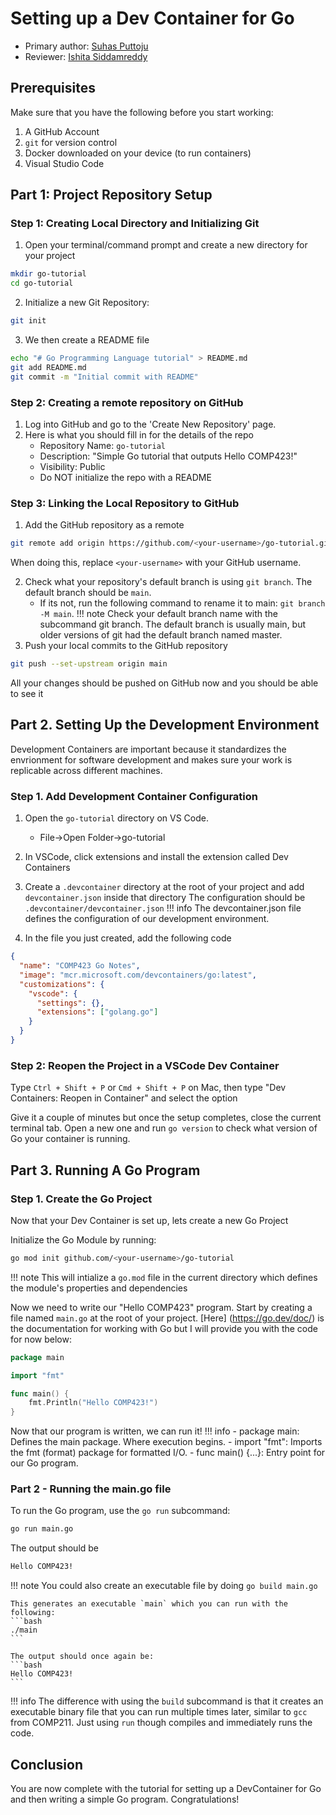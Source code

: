 # Setting up a Dev Container for Go

* Primary author: [Suhas Puttoju](https://github.com/suhasp3)
* Reviewer: [Ishita Siddamreddy](https://github.com/ishitasr76)

## **Prerequisites**
Make sure that you have the following before you start working:

1. A GitHub Account  
2. `git` for version control  
3. Docker downloaded on your device (to run containers)  
4. Visual Studio Code  

## **Part 1: Project Repository Setup**
### Step 1: Creating Local Directory and Initializing Git 
1. Open your terminal/command prompt and create a new directory for your project 
```bash
mkdir go-tutorial
cd go-tutorial
```
2. Initialize a new Git Repository: 
```bash
git init
```
3. We then create a README file
```bash
echo "# Go Programming Language tutorial" > README.md
git add README.md
git commit -m "Initial commit with README"
```

### Step 2: Creating a remote repository on GitHub
1. Log into GitHub and go to the 'Create New Repository' page.
2. Here is what you should fill in for the details of the repo
    * Repository Name: `go-tutorial`
    * Description: "Simple Go tutorial that outputs Hello COMP423!"
    * Visibility: Public
    * Do NOT initialize the repo with a README

### Step 3: Linking the Local Repository to GitHub
1. Add the GitHub repository as a remote 
```bash
git remote add origin https://github.com/<your-username>/go-tutorial.git
```
When doing this, replace `<your-username>` with your GitHub username.

2. Check what your repository's default branch is using `git branch`. The default branch should be `main`.
    * If its not, run the following command to rename it to main: `git branch -M main`.
!!! note 
    Check your default branch name with the subcommand git branch. The default branch is usually main, but older versions of git had the default branch named master.
3. Push your local commits to the GitHub repository
```bash
git push --set-upstream origin main
```
All your changes should be pushed on GitHub now and you should be able to see it 

## **Part 2. Setting Up the Development Environment**
Development Containers are important because it standardizes the envrionment for software development and makes sure your work is replicable across different machines. 

### Step 1. Add Development Container Configuration 
1. Open the `go-tutorial` directory on VS Code. 
    * File->Open Folder->go-tutorial
2. In VSCode, click extensions and install the extension called Dev Containers
3. Create a `.devcontainer` directory at the root of your project and add `devcontainer.json` inside that directory
The configuration should be `.devcontainer/devcontainer.json`
!!! info
    The devcontainer.json file defines the configuration of our development environment.

4. In the file you just created, add the following code
```json 
{
  "name": "COMP423 Go Notes",
  "image": "mcr.microsoft.com/devcontainers/go:latest",
  "customizations": {
    "vscode": {
      "settings": {},
      "extensions": ["golang.go"]
    }
  }
}
```
### Step 2: Reopen the Project in a VSCode Dev Container
Type `Ctrl + Shift + P` or `Cmd + Shift + P` on Mac, then type "Dev Containers: Reopen in Container" and select the option


Give it a couple of minutes but once the setup completes, close the current terminal tab. Open a new one and run `go version` to check what version of Go your container is running. 

## **Part 3. Running A Go Program**
### Step 1. Create the Go Project
Now that your Dev Container is set up, lets create a new Go Project


Initialize the Go Module by running: 
```bash
go mod init github.com/<your-username>/go-tutorial
```
!!! note
    This will intialize a `go.mod` file in the current directory which defines the module's properties and dependencies

Now we need to write our "Hello COMP423" program. Start by creating a file named `main.go` at the root of your project.
[Here] (https://go.dev/doc/) is the documentation for working with Go but I will provide you with the code for now below:

```go
package main

import "fmt"

func main() {
    fmt.Println("Hello COMP423!")
}
```
Now that our program is written, we can run it!
!!! info
    - package main: Defines the main package. Where execution begins.
    - import "fmt": Imports the fmt (format) package for formatted I/O.
    - func main() {...}: Entry point for our Go program.

### Part 2 - Running the main.go file 
To run the Go program, use the `go run` subcommand:
```bash
go run main.go
```

The output should be 
```bash
Hello COMP423!
```

!!! note
    You could also create an executable file by doing `go build main.go`

    This generates an executable `main` which you can run with the following:
    ```bash
    ./main
    ```

    The output should once again be:
    ```bash
    Hello COMP423!
    ```
!!! info
    The difference with using the `build` subcommand is that it creates an executable binary file  that you can run multiple times later, similar to `gcc` from COMP211. Just using `run` though compiles and immediately runs the code. 

## **Conclusion**
You are now complete with the tutorial for setting up a DevContainer for Go and then writing a simple Go program. Congratulations!













